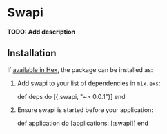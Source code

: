 # Swapi

**TODO: Add description**

## Installation

If [available in Hex](https://hex.pm/docs/publish), the package can be installed as:

  1. Add swapi to your list of dependencies in `mix.exs`:

        def deps do
          [{:swapi, "~> 0.0.1"}]
        end

  2. Ensure swapi is started before your application:

        def application do
          [applications: [:swapi]]
        end

